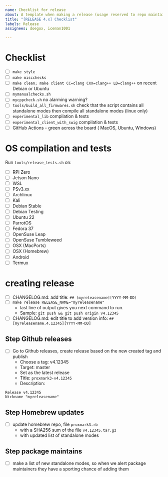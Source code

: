 ```yaml
---
name: Checklist for release
about: A template when making a release (usage reserved to repo maintainers)
title: "[RELEASE 4.x] Checklist"
labels: Release
assignees: doegox, iceman1001

---
```


# Checklist

- [ ] `make style`
- [ ] `make miscchecks`
- [ ] `make clean; make client CC=clang CXX=clang++ LD=clang++` on recent Debian or Ubuntu
- [ ] `mymanualchecks.sh`
- [ ] `mycppcheck.sh` no alarming warning?
- [ ] `tools/build_all_firmwares.sh` check that the script contains all standalone modes then compile all standalone modes (linux only)
- [ ] `experimental_lib` compilation & tests
- [ ] `experimental_client_with_swig` compilation & tests
- [ ] GitHub Actions - green across the board ( MacOS, Ubuntu, Windows)

# OS compilation and tests

Run `tools/release_tests.sh` on:

- [ ] RPI Zero
- [ ] Jetson Nano
- [ ] WSL
- [ ] PSv3.xx
- [ ] Archlinux
- [ ] Kali
- [ ] Debian Stable
- [ ] Debian Testing
- [ ] Ubuntu 22
- [ ] ParrotOS
- [ ] Fedora 37
- [ ] OpenSuse Leap
- [ ] OpenSuse Tumbleweed
- [ ] OSX (MacPorts)
- [ ] OSX (Homebrew)
- [ ] Android
- [ ] Termux

# creating release

- [ ] CHANGELOG.md: add title: `## [myreleasename][YYYY-MM-DD]`
- [ ] `make release RELEASE_NAME="myreleasename"`
  - last line of output gives you next command to run.
  - Sample:  `git push && git push origin v4.12345`
- [ ] CHANGELOG.md: edit title to add version info: `## [myreleasename.4.12345][YYYY-MM-DD]`

## Step Github releases

- [ ] Go to Github releases,  create release based on the new created tag and publish
  - Choose a tag: v4.12345
  - Target: master
  - Set as the latest release
  - Title: `proxmark3-v4.12345`
  - Description:
```
Release v4.12345
Nickname "myreleasename"
```

## Step Homebrew updates

- [ ] update homebrew repo, file `proxmark3.rb`
  - with a SHA256 sum of the file `v4.12345.tar.gz`
  - with updated list of standalone modes

## Step package maintains

- [ ] make a list of new standalone modes, so when we alert package maintainers they have a sporting chance of adding them
